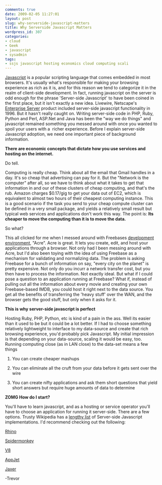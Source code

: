 ```yaml
---
comments: true
date: 2009-02-05 11:27:01
layout: post
slug: why-serverside-javascript-matters
title: Why Serverside Javascript Matters
wordpress_id: 307
categories:
- cloud
- Geek
- javascript
- sysadmin
tags:
- ssjs javascript hosting economics cloud computing scali
---
```


[Javascript](http://www.ecma-international.org/publications/standards/Ecma-262.htm) is a popular scripting language that comes embedded in most browsers. It's usually what's responsible for making your browsing experience as rich as it is, and for this reason we tend to categorize it in the realm of client-side development. In fact, running javascript on the server is odd enough for the phrase 'Server-side Javascript' to have been coined in the first place, but it isn't exactly a new idea. Livewire, Netscape's [Enterprise Server](http://blogs.sun.com/jyrivirkki/date/20090113) product included server-side javascript functionality in 1996. But it hasn't really caught on. Writing server-side code in PHP, Ruby, Python and Perl, ASP.Net and Java has been the "way we do things" and javascript remained something you messed around with once you wanted to spoil your users with a  richer experience. Before I explain server-side Javascript adoption, we need one important piece of background information.

**There are economic concepts that dictate how you use services and hosting on the internet.**

Do tell.

Computing is really cheap. Think about all the email that Gmail handles in a day. It's so cheap that advertising can pay for it. But the "Network is the computer" after all, so we have to think about what it takes to get that information in and our of these clusters of cheap computing, and that's the rub. Amazon charges $0.17/gig to get your data out of EC2, which is equivalent to almost two hours of their cheapest computing instance. This is a good scenario if the task you send to your cheap compute cluster can be defined in a very small package, and yields a relatively small result but typical web services and applications don't work this way. The point is: **Its cheaper to move the computing than it is to move the data.**

So what?

This all clicked for me when I messed around with Freebases [development environment](http://dev.freebaseapps.com/), "Acre". Acre is great. It lets you create, edit, and host your applications through a browser. Not only had I been messing around with Acre, but I'd also been toying with the idea of using Freebase as a mechanism for validating and normalizing data. The problem is asking Freebase for a bunch of information on say, "every city on the planet" is pretty expensive. Not only do you incurr a network transfer cost, but you then have to process the information. Not exactly ideal. But what if I could pose a question to an application running at Freebase? What if, instead of pulling out all the information about every movie and creating your own Freebase-based IMDB, you could host it right next to the data source. You get all the benefits of transferring the 'heavy stuff' over the WAN, and the browser gets the good stuff, but only when it asks for it.

**This is why server-side javascript is perfect**

Hosting Ruby, PHP, Python, etc is kind of a pain in the ass. Well its easier than it used to be but it could be a lot better. If I had to choose something relatively lightweight to interface to my data-source and create that rich browsing experience, you'd probably pick Javascript. My initial impression is that depending on your data-source, scaling it would be easy, too. Running computing close (as in LAN close) to the data-set means a few things

1. You can create cheaper mashups

2. You can eliminate all the cruft from your data before it gets sent over the wire

3. You can create nifty applications and ask them short questions that yield short answers but require huge amounts of data to determine

**ZOMG How do I start?**

You'll have to learn javascript, and as a hosting or service operator you'll have to choose an application for running it server-side. There are a few options. Trusty Wikipedia has a [lengthy list](http://en.wikipedia.org/wiki/Server-side_JavaScript) of Server-side Javascript implementations. I'd recommend checking out the following:

[Rhino ](http://www.mozilla.org/rhino/)

[Spidermonkey](http://www.mozilla.org/js/spidermonkey/)

[V8](http://code.google.com/p/v8/)

[AppJet](http://appjet.com/)

[Jaxer](http://www.aptana.com/jaxer/)

-Trevor

